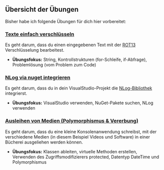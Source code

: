 ## Übersicht der Übungen

Bisher habe ich folgende Übungen für dich hier vorbereitet:

### [Texte einfach verschlüsseln](BibliothekenIntegrieren-NLog)
Es geht darum, dass du einen eingegebenen Text mit der [ROT13](https://de.wikipedia.org/wiki/ROT13) Verschlüsselung bearbeitest.

  - **Übungsfokus:** String, Kontrollstrukturen (for-Schleife, if-Abfrage), Problemlösung (vom Problem zum Code) 

### [NLog via nuget integrieren](https://github.com/tobiasritscher/csharp-uebungen/tree/dac2d254090fca3e9246aab7558211cd81b64869/BibliothekenIntegrieren-NLog)
Es geht darum, dass du in dein VisualStudio-Projekt die [NLog-Bibliothek](http://nlog-project.org) integrierst.

  - **Übungsfokus:** VisualStudio verwenden, NuGet-Pakete suchen, NLog verwenden

### [Ausleihen von Medien (Polymorphismus & Vererbung)](https://github.com/tobiasritscher/csharp-uebungen/tree/dac2d254090fca3e9246aab7558211cd81b64869/VererbungGrundlagen_Buecherei)
Es geht darum, dass du eine kleine Konsolenanwendung schreibst, mit der verschiedene Medien (in diesem Beispiel Videos und Software) in einer Bücherei ausgeliehen werden können.

  - **Übungsfokus:** Klassen ableiten, virtuelle Methoden erstellen, Verwenden des Zugriffsmodifizierers protected, Datentyp DateTime und Polymorphismus
